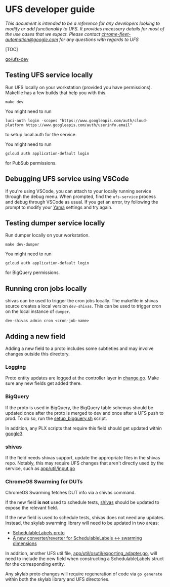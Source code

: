 # UFS developer guide

*This document is intended to be a reference for any developers looking to
modify or add functionality to UFS. It provides necessary details for most of
the use cases that we expect. Please contact chrome-fleet-automation@google.com
for any questions with regards to UFS*

[TOC]

[go/ufs-dev](http://go/ufs-dev)

## Testing UFS service locally

Run UFS locally on your workstation (provided you have permissions). Makefile
has a few builds that help you with this.
```
make dev
```
You might need to run
```
luci-auth login -scopes "https://www.googleapis.com/auth/cloud-platform https://www.googleapis.com/auth/userinfo.email"
```
to setup local auth for the service.

You might need to run
```
gcloud auth application-default login
```
for PubSub permissions.

## Debugging UFS service using VSCode

If you're using VSCode, you can attach to your locally running service through
the debug menu. When prompted, find the `ufs-service` process and debug through
VSCode as usual. If you get an error, try following the prompt to modify your
[Yama](https://chromium.googlesource.com/chromium/src/+/HEAD/docs/linux/debugging.md#Allowing-attaching-to-foreign-processes)
settings and try again.

## Testing dumper service locally

Run dumper locally on your workstation.
```
make dev-dumper
```
You might need to run
```
gcloud auth application-default login
```
for BigQuery permissions.

## Running cron jobs locally
shivas can be used to trigger the cron jobs locally. The makefile in shivas
source creates a local version `dev-shivas`. This can be used to trigger cron on
the local instance of `dumper`.
```
dev-shivas admin cron <cron-job-name>
```

## Adding a new field

Adding a new field to a proto includes some subtleties and may involve changes
outside this directory.

### Logging

Proto entity updates are logged at the controller layer in
[change.go](app/controller/change.go). Make sure any new fields get added there.

### BigQuery

If the proto is used in BigQuery, the BigQuery table schemas should be updated
once after the proto is merged to dev and once after a UFS push to prod. To do
so, run the [setup\_bigquery.sh](api/v1/models/bigquery/setup_bigquery.sh)
script.

In addition, any PLX scripts that require this field should get updated within
[google3](http://google3/configs/monitoring/chromeos_infra_monitoring/lab_platform/plx/).

### shivas

If the field needs shivas support, update the appropriate files in the shivas
repo. Notably, this may require UFS changes that aren't directly used by the
service, such as [app/util/input.go](app/util/input.go)

### ChromeOS Swarming for DUTs

ChromeOS Swarming fetches DUT info via a shivas command.

If the new field **is not** used to schedule tests,
[shivas](../cmd/shivas/internal/ufs/cmds/bot/internal-print-bot-info.go) should
be updated to expose the relevant field.

If the new field is used to schedule tests, shivas does not need any updates.
Instead, the skylab swarming library will need to be updated in two areas:

*   [SchedulableLabels proto](../libs/skylab/inventory/device.proto)
*   [A new converter/reverter for SchedulableLabels <-> swarming dimensions](../libs/skylab/inventory/swarming/)

In addition, another UFS util file,
[app/util/osutil/exporting\_adapter.go](app/util/osutil/exporting_adapter.go),
will need to include the new field when constructing a SchedulableLabels struct
for the corresponding entity.

Any skylab proto changes will require regeneration of code via `go generate`
within both the skylab library and UFS directories.

